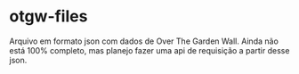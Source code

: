 # otgw-files
Arquivo em formato json com dados de Over The Garden Wall. Ainda não está 100% completo, mas planejo fazer uma api de requisição a partir desse json. 
